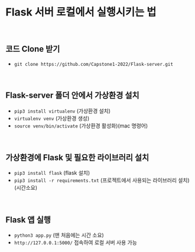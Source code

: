 # Flask 서버 로컬에서 실행시키는 법
<br>

## 코드 Clone 받기
- `git clone https://github.com/Capstone1-2022/Flask-server.git`
<br>

## Flask-server 폴더 안에서 가상환경 설치
- `pip3 install virtualenv` (가상환경 설치)
- `virtualenv venv` (가상환경 생성)
- `source venv/bin/activate` (가상환경 활성화)(mac 명령어)
<br>

## 가상환경에 Flask 및 필요한 라이브러리 설치
- `pip3 install flask` (flask 설치)
- `pip3 install -r requirements.txt` (프로젝트에서 사용되는 라이브러리 설치)(시간소요)
<br>

## Flask 앱 실행
- `python3 app.py` (맨 처음에는 시간 소요)
- `http://127.0.0.1:5000/` 접속하여 로컬 서버 사용 가능
<br>
